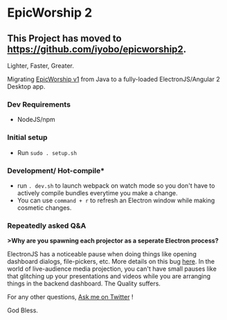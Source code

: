 # EpicWorship 2

## This Project has moved to https://github.com/iyobo/epicworship2.
Lighter, Faster, Greater.

Migrating [EpicWorship v1](https://github.com/iyobo/epicworship) from Java to a fully-loaded ElectronJS/Angular 2 Desktop app.

### Dev Requirements
- NodeJS/npm

### Initial setup
- Run `sudo . setup.sh`

### Development/ Hot-compile*
- run `. dev.sh` to launch webpack on watch mode so you don't have to actively compile bundles everytime you make a change.
- You can use `command + r` to refresh an Electron window while making cosmetic changes.

### Repeatedly asked Q&A

**>Why are you spawning each projector as a seperate Electron process?**

ElectronJS has a noticeable pause when doing things like opening dashboard dialogs, file-pickers, etc. More details
	on this bug [here](https://github.com/electron/electron/issues/5081).
In the world of live-audience media projection, you can't have small pauses like that glitching up your
	presentations and videos while you are arranging things in the backend dashboard. The Quality suffers.


For any other questions, [Ask me on Twitter](https://twitter.com/IyoboEki) !

God Bless.
